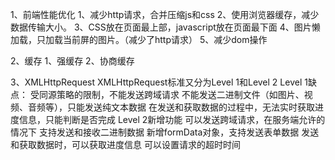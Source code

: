 1、前端性能优化
	1、减少http请求，合并压缩js和css
	2、使用浏览器缓存，减少数据传输大小。
	3、CSS放在页面最上部，javascript放在页面最下面
	4、图片懒加载，只加载当前屏的图片。（减少了http请求）
	5、减少dom操作


2、缓存
	1、强缓存
	2、协商缓存
	


3、XMLHttpRequest
	XMLHttpRequest标准又分为Level 1和Level 2
	Level 1缺点：
		受同源策略的限制，不能发送跨域请求
		不能发送二进制文件（如图片、视频、音频等），只能发送纯文本数据
		在发送和获取数据的过程中，无法实时获取进度信息，只能判断是否完成
	Level 2新增功能
		可以发送跨域请求，在服务端允许的情况下
		支持发送和接收二进制数据
		新增formData对象，支持发送表单数据
		发送和获取数据时，可以获取进度信息
		可以设置请求的超时时间
